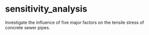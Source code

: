 # sensitivity_analysis
Investigate the influence of five major factors on the tensile stress of concrete sewer pipes.
